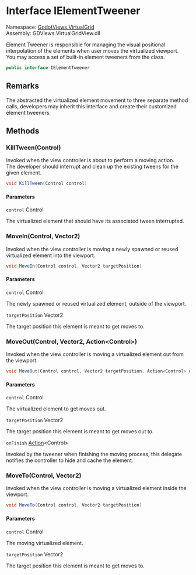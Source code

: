 # <a id="GodotViews_VirtualGrid_IElementTweener"></a> Interface IElementTweener

Namespace: [GodotViews.VirtualGrid](GodotViews.VirtualGrid.md)  
Assembly: GDViews.VirtualGridView.dll  

Element Tweener is responsible for managing the visual positional interpolation of the elements when user moves the virtualized viewport.<br />
You may access a set of built-in element tweeners from the <xref href="GodotViews.VirtualGrid.ElementTweeners" data-throw-if-not-resolved="false"></xref> class.

```csharp
public interface IElementTweener
```

## Remarks

The <xref href="GodotViews.VirtualGrid.IVirtualGridView%601" data-throw-if-not-resolved="false"></xref> abstracted the virtualized element movement to three separate method calls,
developers may inherit this interface and create their customized element tweeners.

## Methods

### <a id="GodotViews_VirtualGrid_IElementTweener_KillTween_Godot_Control_"></a> KillTween\(Control\)

Invoked when the view controller is about to perform a moving action.<br />
The developer should interrupt and clean up the existing tweens for the given element.

```csharp
void KillTween(Control control)
```

#### Parameters

`control` Control

The virtualized element that should have its associated tween interrupted.

### <a id="GodotViews_VirtualGrid_IElementTweener_MoveIn_Godot_Control_Godot_Vector2_"></a> MoveIn\(Control, Vector2\)

Invoked when the view controller is moving a newly spawned or reused virtualized element into the viewport.

```csharp
void MoveIn(Control control, Vector2 targetPosition)
```

#### Parameters

`control` Control

The newly spawned or reused virtualized element, outside of the viewport.

`targetPosition` Vector2

The target position this element is meant to get moves to.

### <a id="GodotViews_VirtualGrid_IElementTweener_MoveOut_Godot_Control_Godot_Vector2_System_Action_Godot_Control__"></a> MoveOut\(Control, Vector2, Action<Control\>\)

Invoked when the view controller is moving a virtualized element out from the viewport.

```csharp
void MoveOut(Control control, Vector2 targetPosition, Action<Control> onFinish)
```

#### Parameters

`control` Control

The virtualized element to get moves out.

`targetPosition` Vector2

The target position this element is meant to get moves out to.

`onFinish` [Action](https://learn.microsoft.com/dotnet/api/system.action\-1)<Control\>

Invoked by the tweener when finishing the moving process,
    this delegate notifies the controller to hide and cache the element.

### <a id="GodotViews_VirtualGrid_IElementTweener_MoveTo_Godot_Control_Godot_Vector2_"></a> MoveTo\(Control, Vector2\)

Invoked when the view controller is moving a virtualized element inside the viewport.

```csharp
void MoveTo(Control control, Vector2 targetPosition)
```

#### Parameters

`control` Control

The moving virtualized element.

`targetPosition` Vector2

The target position this element is meant to get moves to.

